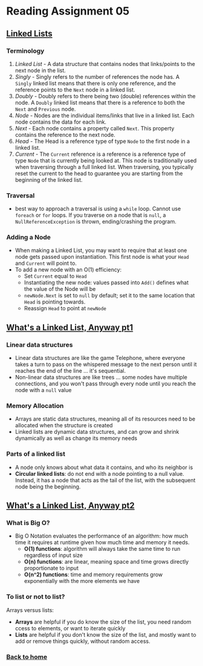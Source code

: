# Reading Assignment 05

## [Linked Lists](https://codefellows.github.io/common_curriculum/data_structures_and_algorithms/Code_401/class-05/resources/singly_linked_list.html)

### Terminology

1. *Linked List* - A data structure that contains nodes that links/points to the next node in the list.
1. *Singly* - Singly refers to the number of references the node has. A `Singly` linked list means that there is only one reference, and the reference points to the `Next` node in a linked list.
1. *Doubly* - Doubly refers to there being two (double) references within the node. A `Doubly` linked list means that there is a reference to both the `Next` and `Previous` node.
1. *Node* - Nodes are the individual items/links that live in a linked list. Each node contains the data for each link.
1. *Next* - Each node contains a property called `Next`. This property contains the reference to the next node.
1. *Head* - The Head is a reference type of type `Node` to the first node in a linked list.
1. *Current* - The `Current` reference is a reference is a reference type of type `Node` that is currently being looked at. This node is traditionally used when traversing through a full linked list. When traversing, you typically reset the current to the head to guarantee you are starting from the beginning of the linked list.

### Traversal

- best way to approach a traversal is using a `while` loop. Cannot use `foreach` or `for` loops. If you traverse on a node that is `null`, a `NullReferenceException` is thrown, ending/crashing the program.

### Adding a Node

- When making a Linked List, you may want to require that at least one node gets passed upon instantiation. This first node is what your `Head` and `Current` will point to.
- To add a new node with an O(1) efficiency:
  - Set `Current` equal to `Head`
  - Instantiating the new node: values passed into `Add()` defines what the value of the Node will be
  - `newNode.Next` is set to `null` by default; set it to the same location that `Head` is pointing towards.
  - Reassign `Head` to point at `newNode`

## [What's a Linked List, Anyway pt1](https://medium.com/basecs/whats-a-linked-list-anyway-part-1-d8b7e6508b9d)

### Linear data structures

- Linear data structures are like the game Telephone, where everyone takes a turn to pass on the whispered message to the next person until it reaches the end of the line ... it's sequential.
- Non-linear data structures are like trees ... some nodes have multiple connections, and you won't pass through every node until you reach the node with a `null` value

### Memory Allocation

- Arrays are static data structures, meaning all of its resources need to be allocated when the structure is created
- Linked lists are dynamic data structures, and can grow and shrink dynamically as well as change its memory needs

### Parts of a linked list

- A node only knows about what data it contains, and who its neighbor is
- **Circular linked lists**: do not end with a node pointing to a null value. Instead, it has a node that acts as the tail of the list, with the subsequent node being the beginning.

## [What's a Linked List, Anyway pt2](https://medium.com/basecs/whats-a-linked-list-anyway-part-2-131d96f71996)

### What is Big O?

- Big O Notation evaluates the performance of an algorithm: how much time it requires at runtime given how much time and memory it needs.
  - **O(1) functions**: algorithm will always take the same time to run regardless of input size
  - **O(n) functions**: are linear, meaning space and time grows directly proportionate to input
  - **O(n^2) functions**: time and memory requirements grow exponentially with the more elements we have

### To list or not to list?

Arrays versus lists:

- **Arrays** are helpful if you do know the size of the list, you need random ccess to elements, or want to iterate quickly
- **Lists** are helpful if you don't know the size of the list, and mostly want to add or remove things quickly, without random access.

### [Back to home](https://dcalhoun286.github.io/reading-notes/)
